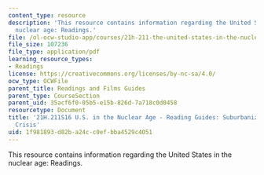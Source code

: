 ```yaml
---
content_type: resource
description: 'This resource contains information regarding the United States in the
  nuclear age: Readings.'
file: /ol-ocw-studio-app/courses/21h-211-the-united-states-in-the-nuclear-age-spring-2016/1f981893d82ba24cc0efbba4529c4051_MIT21H_211S16_Suburbanizat.pdf
file_size: 107236
file_type: application/pdf
learning_resource_types:
- Readings
license: https://creativecommons.org/licenses/by-nc-sa/4.0/
ocw_type: OCWFile
parent_title: Readings and Films Guides
parent_type: CourseSection
parent_uid: 35acf6f0-05b5-e15b-826d-7a718c0d0458
resourcetype: Document
title: '21H.211S16 U.S. in the Nuclear Age - Reading Guides: Suburbanization and Urban
  Crisis'
uid: 1f981893-d82b-a24c-c0ef-bba4529c4051
---
```

This resource contains information regarding the United States in the nuclear age: Readings.